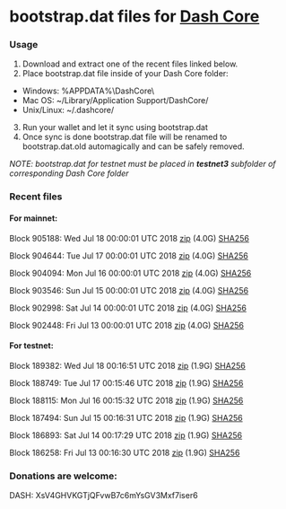 # bootstrap.dat files for [Dash Core](https://www.dash.org)

### Usage

1. Download and extract one of the recent files linked below.
2. Place bootstrap.dat file inside of your Dash Core folder:
 - Windows: %APPDATA%\DashCore\
 - Mac OS: ~/Library/Application Support/DashCore/
 - Unix/Linux: ~/.dashcore/
3. Run your wallet and let it sync using bootstrap.dat
4. Once sync is done bootstrap.dat file will be renamed to bootstrap.dat.old automagically and can be safely removed.

_NOTE: bootstrap.dat for testnet must be placed in **testnet3** subfolder of corresponding Dash Core folder_

### Recent files

#### For mainnet:

Block 905188: Wed Jul 18 00:00:01 UTC 2018 [zip](https://dash-bootstrap.ams3.digitaloceanspaces.com/mainnet/2018-07-18/bootstrap.dat.zip) (4.0G) [SHA256](https://dash-bootstrap.ams3.digitaloceanspaces.com/mainnet/2018-07-18/sha256.txt)

Block 904644: Tue Jul 17 00:00:01 UTC 2018 [zip](https://dash-bootstrap.ams3.digitaloceanspaces.com/mainnet/2018-07-17/bootstrap.dat.zip) (4.0G) [SHA256](https://dash-bootstrap.ams3.digitaloceanspaces.com/mainnet/2018-07-17/sha256.txt)

Block 904094: Mon Jul 16 00:00:01 UTC 2018 [zip](https://dash-bootstrap.ams3.digitaloceanspaces.com/mainnet/2018-07-16/bootstrap.dat.zip) (4.0G) [SHA256](https://dash-bootstrap.ams3.digitaloceanspaces.com/mainnet/2018-07-16/sha256.txt)

Block 903546: Sun Jul 15 00:00:01 UTC 2018 [zip](https://dash-bootstrap.ams3.digitaloceanspaces.com/mainnet/2018-07-15/bootstrap.dat.zip) (4.0G) [SHA256](https://dash-bootstrap.ams3.digitaloceanspaces.com/mainnet/2018-07-15/sha256.txt)

Block 902998: Sat Jul 14 00:00:01 UTC 2018 [zip](https://dash-bootstrap.ams3.digitaloceanspaces.com/mainnet/2018-07-14/bootstrap.dat.zip) (4.0G) [SHA256](https://dash-bootstrap.ams3.digitaloceanspaces.com/mainnet/2018-07-14/sha256.txt)

Block 902448: Fri Jul 13 00:00:01 UTC 2018 [zip](https://dash-bootstrap.ams3.digitaloceanspaces.com/mainnet/2018-07-13/bootstrap.dat.zip) (4.0G) [SHA256](https://dash-bootstrap.ams3.digitaloceanspaces.com/mainnet/2018-07-13/sha256.txt)


#### For testnet:

Block 189382: Wed Jul 18 00:16:51 UTC 2018 [zip](https://dash-bootstrap.ams3.digitaloceanspaces.com/testnet/2018-07-18/bootstrap.dat.zip) (1.9G) [SHA256](https://dash-bootstrap.ams3.digitaloceanspaces.com/testnet/2018-07-18/sha256.txt)

Block 188749: Tue Jul 17 00:15:46 UTC 2018 [zip](https://dash-bootstrap.ams3.digitaloceanspaces.com/testnet/2018-07-17/bootstrap.dat.zip) (1.9G) [SHA256](https://dash-bootstrap.ams3.digitaloceanspaces.com/testnet/2018-07-17/sha256.txt)

Block 188115: Mon Jul 16 00:15:32 UTC 2018 [zip](https://dash-bootstrap.ams3.digitaloceanspaces.com/testnet/2018-07-16/bootstrap.dat.zip) (1.9G) [SHA256](https://dash-bootstrap.ams3.digitaloceanspaces.com/testnet/2018-07-16/sha256.txt)

Block 187494: Sun Jul 15 00:16:31 UTC 2018 [zip](https://dash-bootstrap.ams3.digitaloceanspaces.com/testnet/2018-07-15/bootstrap.dat.zip) (1.9G) [SHA256](https://dash-bootstrap.ams3.digitaloceanspaces.com/testnet/2018-07-15/sha256.txt)

Block 186893: Sat Jul 14 00:17:29 UTC 2018 [zip](https://dash-bootstrap.ams3.digitaloceanspaces.com/testnet/2018-07-14/bootstrap.dat.zip) (1.9G) [SHA256](https://dash-bootstrap.ams3.digitaloceanspaces.com/testnet/2018-07-14/sha256.txt)

Block 186258: Fri Jul 13 00:16:30 UTC 2018 [zip](https://dash-bootstrap.ams3.digitaloceanspaces.com/testnet/2018-07-13/bootstrap.dat.zip) (1.9G) [SHA256](https://dash-bootstrap.ams3.digitaloceanspaces.com/testnet/2018-07-13/sha256.txt)


### Donations are welcome:

DASH: XsV4GHVKGTjQFvwB7c6mYsGV3Mxf7iser6
